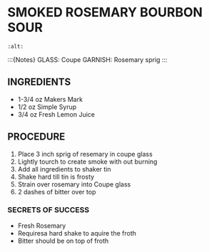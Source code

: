 # SMOKED ROSEMARY BOURBON SOUR


```{image} ../images/
:alt: 
```

:::{Notes}
GLASS: Coupe
GARNISH: Rosemary sprig
:::

## INGREDIENTS
* 1-3/4 oz   Makers Mark
* 1/2 oz    Simple Syrup
* 3/4 oz   Fresh Lemon Juice

## PROCEDURE
1. Place 3 inch sprig of resemary in coupe glass
2. Lightly tourch to create smoke with out burning
3. Add all ingredients to shaker tin
4. Shake hard till tin is frosty
5. Strain over rosemary into Coupe glass
6. 2 dashes of bitter over top

### SECRETS OF SUCCESS
* Fresh Rosemary
* Requiresa hard shake to aquire the froth
* Bitter should be on top of froth
